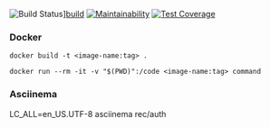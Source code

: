 ![Build Status][build-badge]][build]
[![Maintainability](https://api.codeclimate.com/v1/badges/68d794455d2f7b7e82db/maintainability)](https://codeclimate.com/github/greybutton/project-lvl2-s221/maintainability)
[![Test Coverage](https://api.codeclimate.com/v1/badges/68d794455d2f7b7e82db/test_coverage)](https://codeclimate.com/github/greybutton/project-lvl2-s221/test_coverage)

### Docker

`docker build -t <image-name:tag> .`

`docker run --rm -it -v "$(PWD)":/code <image-name:tag> command`

### Asciinema

LC_ALL=en_US.UTF-8 asciinema rec/auth

[build-badge]: https://img.shields.io/travis/greybutton/project-lvl2-s221.svg?style=flat-square
[build]: https://travis-ci.org/greybutton/project-lvl2-s221.svg?branch=master
